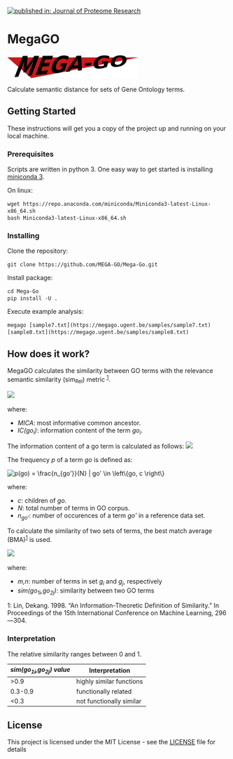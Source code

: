 [![published in: Journal of Proteome Research](https://img.shields.io/badge/Published%20in%3A-Journal%20of%20Proteomic%20Research-blue.svg)](https://doi.org/10.1021/acs.jproteome.0c00926)

# MegaGO

![](doc/logo.png)

Calculate semantic distance for sets of Gene Ontology terms.

## Getting Started

These instructions will get you a copy of the project up and running on your local machine.

### Prerequisites

Scripts are written in python 3. One easy way to get started is installing 
[miniconda 3](https://docs.conda.io/en/latest/miniconda.html).

On linux:

```shell script
wget https://repo.anaconda.com/miniconda/Miniconda3-latest-Linux-x86_64.sh
bash Miniconda3-latest-Linux-x86_64.sh
```

### Installing

Clone the repository:

```shell script
git clone https://github.com/MEGA-GO/Mega-Go.git
```

Install package:

```shell script
cd Mega-Go
pip install -U .
```

Execute example analysis:

```shell script
megago [sample7.txt](https://megago.ugent.be/samples/sample7.txt) [sample8.txt](https://megago.ugent.be/samples/sample8.txt)
```

## How does it work?

MegaGO calculates the similarity between GO terms with the relevance semantic similarity (sim<sub>Rel</sub>) metric
<sup>[1](#myfootnote1)</sup>.

<img src="https://latex.codecogs.com/svg.latex?sim_{lin}(go_1,%20go_2)%20=%20\frac{2IC(MICA)}{%20IC%20(go_1)%20%20+%20IC%20(go_2)%20}" />

where:

 - *MICA*: most informative common ancestor.
 - *IC(go<sub>i</sub>)*: information content of the term *go<sub>i</sub>*.

The information content of a go term is calculated as follows: <img src="https://latex.codecogs.com/svg.latex?IC(go_i)%20=%20\log{p(go_i)}" />

The frequency *p* of a term *go* is defined as: 

<img src="https://latex.codecogs.com/gif.latex?p(go)&space;=&space;\frac{n_{go'}}{N}&space;|&space;go'&space;\in&space;\left\{go,&space;c&space;\right\}" title="p(go) = \frac{n_{go'}}{N} | go' \in \left\{go, c \right\}" />

where:

 - *c*: children of *go*.
 - *N*: total number of terms in GO corpus.
 - *n<sub>go'</sub>*: number of occurences of a term *go'* in a reference data set.
 
To calculate the similarity of two sets of terms, the best match average (BMA)<sup>[1](#myfootnote1)</sup> is used.

<img src="https://latex.codecogs.com/gif.latex?SIM_%7BBMA%7D%28g_1%2Cg_2%29%3D%5Cfrac%7B1%7D%7Bm&plus;n%7D*%20%5Cleft%28%20%5Csum_%7B1%3Di%7D%5Em%7B%5Cmax_%7B1%5Cle%20j%5Cle%20n%7D%28sim%28go_%7B1i%7D%2Cgo_%7B2j%7D%29%29%7D&plus;%5Csum_%7B1%3Dj%7D%5En%7B%5Cmax_%7B1%5Cle%20i%5Cle%20m%7D%28sim%28go_%7B1i%7D%2Cgo_%7B2j%7D%29%29%7D%5Cright%29" />

where:
 - *m,n*: number of terms in set *g<sub>i</sub>* and *g<sub>j</sub>*, respectively
 - *sim(go<sub>1i</sub>,go<sub>2j</sub>)*: similarity between two GO terms
 
<a name="myfootnote1">1</a>: Lin, Dekang. 1998. “An Information-Theoretic Definition of Similarity.” In Proceedings of the 15th International Conference on Machine Learning, 296—304.

### Interpretation

The relative similarity ranges between 0 and 1. 
  
| *sim(go<sub>1i</sub>,go<sub>2j</sub>) value*   | Interpretation           |
|---------|--------------------------|
| >0.9    | highly similar functions |
| 0.3-0.9 | functionally related     |
| <0.3    | not functionally similar |  

## License

This project is licensed under the MIT License - see the [LICENSE](LICENSE) file for details
